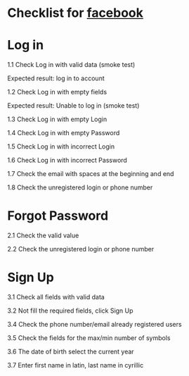 # Checklist for  [facebook](https://www.facebook.com/)
# Log in 
1.1 Check Log in with valid data (smoke test)

Expected result: log in to  account

1.2 Check Log in with empty fields

Expected result: Unable to log in (smoke test)

1.3 Check Log in with empty Login

1.4 Check Log in with empty Password

1.5 Check Log in with incorrect Login

1.6 Check Log in with incorrect Password

1.7 Сheck the email with spaces at the beginning and end

1.8 Сheck the unregistered login or phone number
# Forgot Password
2.1 Сheck the valid value

2.2 Сheck the unregistered login or phone number

# Sign Up
3.1 Check all fields with valid data

3.2 Not fill  the required fields, click Sign Up

3.4 Check the phone number/email already registered users

3.5 Check the fields for the max/min number of symbols

3.6  The date of birth  select the current year

3.7 Enter first name in latin, last name in cyrillic




